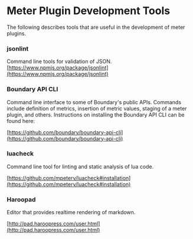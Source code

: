 # Meter Plugin Development Tools

The following describes tools that are useful in the development of meter plugins.

### jsonlint

Command line tools for validation of JSON.
[https://www.npmjs.org/package/jsonlint](https://www.npmjs.org/package/jsonlint)

### Boundary API CLI
Command line interface to some of Boundary's public APIs. Commands include definition of metrics, insertion of metric values, staging of a meter plugin, and others. Instructions on installing the Boundary API CLI can be found here:

[https://github.com/boundary/boundary-api-cli](https://github.com/boundary/boundary-api-cli)

### luacheck

Command line tool for linting and static analysis of lua code.

[https://github.com/mpeterv/luacheck#installation](https://github.com/mpeterv/luacheck#installation)

### Haroopad
Editor that provides realtime rendering of markdown.

[http://pad.haroopress.com/user.html](http://pad.haroopress.com/user.html)


